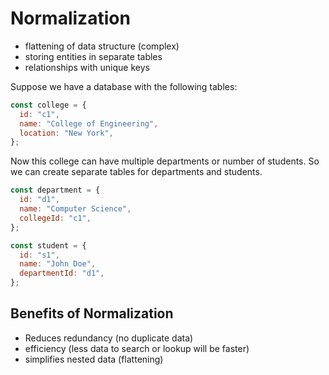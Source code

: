 # Normalization

- flattening of data structure (complex)
- storing entities in separate tables
- relationships with unique keys

Suppose we have a database with the following tables:

```js
const college = {
  id: "c1",
  name: "College of Engineering",
  location: "New York",
};
```

Now this college can have multiple departments or number of students. So we can create separate tables for departments and students.

```js
const department = {
  id: "d1",
  name: "Computer Science",
  collegeId: "c1",
};

const student = {
  id: "s1",
  name: "John Doe",
  departmentId: "d1",
};
```

## Benefits of Normalization

- Reduces redundancy (no duplicate data)
- efficiency (less data to search or lookup will be faster)
- simplifies nested data (flattening)
